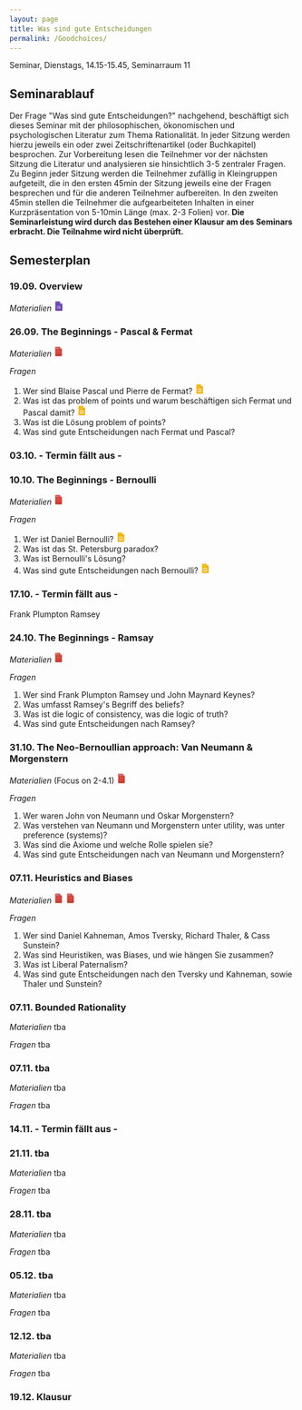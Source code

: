 ```yaml
---
layout: page
title: Was sind gute Entscheidungen
permalink: /Goodchoices/
---
```


Seminar, Dienstags, 14.15-15.45, Seminarraum 11

## Seminarablauf

Der Frage "Was sind gute Entscheidungen?" nachgehend, beschäftigt sich dieses Seminar mit der philosophischen, ökonomischen und psychologischen Literatur zum Thema Rationalität. In jeder Sitzung werden hierzu jeweils ein oder zwei Zeitschriftenartikel (oder Buchkapitel) besprochen. Zur Vorbereitung lesen die Teilnehmer vor der nächsten Sitzung die Literatur und analysieren sie hinsichtlich 3-5 zentraler Fragen. Zu Beginn jeder Sitzung werden die Teilnehmer zufällig in Kleingruppen aufgeteilt, die in den ersten 45min der Sitzung jeweils eine der Fragen besprechen und für die anderen Teilnehmer aufbereiten. In den zweiten 45min stellen die Teilnehmer die aufgearbeiteten Inhalten in einer Kurzpräsentation von 5-10min Länge (max. 2-3 Folien) vor. <b>Die Seminarleistung wird durch das Bestehen einer Klausur am des Seminars erbracht. Die Teilnahme wird nicht überprüft.</b>

## Semesterplan

### 19.09. Overview
<i>Materialien</i>
<a href="/q0_goodchoices/" ><img src="/images/GoogleForms.png" alt="GoogleIcon" height="18"/></a>

<!--- <a href="{{site.url}}/_Goodchoices/Downloads/Session I.pdf" ><img src="/images/GoogleSlides.png" alt="GoogleIcon" height="18" width = "17"/></a> --->

### 26.09.  The Beginnings - Pascal & Fermat

<i>Materialien</i>
<a href="{{site.url}}/_Goodchoices/Literature/fermatpascal.pdf" ><img src="/images/PDFIcon.png" alt="GoogleIcon" height="18" width = "17"/></a>

<i>Fragen</i>
1. Wer sind Blaise Pascal und Pierre de Fermat? <a href="{{site.url}}/_Networks/Presentations/Wer sind Pa und Fer?.pptx" ><img src="/images/GoogleSlides.png" alt="GoogleIcon" height="18" width = "17"/></a>
2. Was ist das problem of points und warum beschäftigen sich Fermat und Pascal damit? <a href="{{site.url}}/_Networks/Presentations/Problem of Points.pptx" ><img src="/images/GoogleSlides.png" alt="GoogleIcon" height="18" width = "17"/></a>
3. Was ist die Lösung problem of points?
4. Was sind gute Entscheidungen nach Fermat und Pascal?

### 03.10. - Termin fällt aus -

### 10.10. The Beginnings - Bernoulli

<i>Materialien</i>
<a href="{{site.url}}/_Goodchoices/Literature/Bernoulli_1954_Exposition of a new theory on the measurement of risk.pdf" ><img src="/images/PDFIcon.png" alt="GoogleIcon" height="18" width = "17"/></a>

<i>Fragen</i>
1. Wer ist Daniel Bernoulli? <a href="{{site.url}}/_Networks/Presentations/Wer war Daniel Bernoulli.pptx" ><img src="/images/GoogleSlides.png" alt="GoogleIcon" height="18" width = "17"/></a>
2. Was ist das St. Petersburg paradox?
3. Was ist Bernoulli's Lösung?
4. Was sind gute Entscheidungen nach Bernoulli? <a href="{{site.url}}/_Networks/Presentations/10_10_17_Bernoulli_Frage4.pptx" ><img src="/images/GoogleSlides.png" alt="GoogleIcon" height="18" width = "17"/></a>

### 17.10. - Termin fällt aus -

Frank Plumpton Ramsey

### 24.10. The Beginnings - Ramsay

<!--- also consider Jeremy Bentham 1798 --->
<!--- also consider reading Bayes original Text --->

<i>Materialien</i>
<a href="{{site.url}}/_Goodchoices/Literature/Ramsay1926Truth&Probability_short" ><img src="/images/PDFIcon.png" alt="GoogleIcon" height="18" width = "17"/></a>

<i>Fragen</i>
1. Wer sind Frank Plumpton Ramsey und John Maynard Keynes?
2. Was umfasst Ramsey's Begriff des beliefs?
3. Was ist die logic of consistency, was die logic of truth?
4. Was sind gute Entscheidungen nach Ramsey?

### 31.10. The Neo-Bernoullian approach: Van Neumann & Morgenstern

<!--- also consider Jeremy Bentham 1798 --->
<!--- also consider reading Bayes original Text --->

<i>Materialien</i> (Focus on 2-4.1)
<a href="{{site.url}}/_Goodchoices/Literature/Von NeumannMorgenstern1944TheoryOfGamesAndEconomicBehaviour1-4.pdf" ><img src="/images/PDFIcon.png" alt="GoogleIcon" height="18" width = "17"/></a>

<i>Fragen</i>
1. Wer waren John von Neumann und Oskar Morgenstern?
2. Was verstehen van Neumann und Morgenstern unter utility, was unter preference (systems)?
3. Was sind die Axiome und welche Rolle spielen sie?
4. Was sind gute Entscheidungen nach van Neumann und Morgenstern?


### 07.11. Heuristics and Biases

<i>Materialien</i> 
<a href="{{site.url}}/_Goodchoices/Literature/Tversky&Kahneman1973Heuristics&Biases.pdf" ><img src="/images/PDFIcon.png" alt="GoogleIcon" height="18" width = "17"/></a>
<a href="{{site.url}}/_Goodchoices/Literature/ThalerSunstein2003LibertarianPaternalism.pdf" ><img src="/images/PDFIcon.png" alt="GoogleIcon" height="18" width = "17"/></a>

<i>Fragen</i> 
1. Wer sind Daniel Kahneman, Amos Tversky, Richard Thaler, & Cass Sunstein?
2. Was sind Heuristiken, was Biases, und wie hängen Sie zusammen?
3. Was ist Liberal Paternalism?
4. Was sind gute Entscheidungen nach den Tversky und Kahneman, sowie Thaler und Sunstein?


### 07.11. Bounded Rationality

<i>Materialien</i> tba

<i>Fragen</i> tba

### 07.11. tba

<i>Materialien</i> tba

<i>Fragen</i> tba

### 14.11. - Termin fällt aus -

### 21.11. tba

<i>Materialien</i> tba

<i>Fragen</i> tba

### 28.11. tba

<i>Materialien</i> tba

<i>Fragen</i> tba

### 05.12. tba

<i>Materialien</i> tba

<i>Fragen</i> tba

### 12.12. tba

<i>Materialien</i> tba

<i>Fragen</i> tba

### 19.12. Klausur

<!---

read von Neumann & Morgenstern
read von Luce Raiffa


read von Neumann & Morgenstern
read von Luce Raiffa

<i>Materialien</i>
<a href="{{site.url}}/_Goodchoices/Literature/KerenTeigen2004YetAnotherLookAtTheHeuristicAndBiasesApproach.pdf" ><img src="/images/PDFIcon.png" alt="GoogleIcon" height="18" width = "17"/></a>
<a href="{{site.url}}/_Goodchoices/Literature/KahnemanTversky1979ProspectTheory.pdf" ><img src="/images/PDFIcon.png" alt="GoogleIcon" height="18" width = "17"/></a>
<a href="/q3_goodchoices/" ><img src="/images/GoogleForms.png" alt="GoogleIcon" height="18"/></a>
<a href="/r3_goodchoices/" ><img src="/images/GoogleDocs.png" alt="GoogleIcon" height="18"/></a>

read only CPT



### 24.10. Long and Short Run Decision Making

<i>Materialien</i>
<a href="{{site.url}}/_Goodchoices/Literature/Lopes1996WhenTimeIsOfTheEssence.pdf" ><img src="/images/PDFIcon.png" alt="GoogleIcon" height="18" width = "17"/></a>
<a href="{{site.url}}/_Goodchoices/Literature/HoustonEtAl2007ViolationsOfTransitivityUnderFitessMaximization.pdf" ><img src="/images/PDFIcon.png" alt="GoogleIcon" height="18" width = "17"/></a>
<a href="/q4_goodchoices/" ><img src="/images/GoogleForms.png" alt="GoogleIcon" height="18"/></a>
<a href="/r4_goodchoices/" ><img src="/images/GoogleDocs.png" alt="GoogleIcon" height="18"/></a>


### 08.11. Bounded Rationality and Coherence

<i>Materialien</i>
<a href="{{site.url}}/_Goodchoices/Literature/Simon1983ReasonInHumanAffairsChapter1.pdf" ><img src="/images/PDFIcon.png" alt="GoogleIcon" height="18" width = "17"/></a>
<a href="{{site.url}}/_Goodchoices/Literature/ArkesEtal2016HowBadIsIncoherence.pdf" ><img src="/images/PDFIcon.png" alt="GoogleIcon" height="18" width = "17"/></a>
<a href="/q5_goodchoices/" ><img src="/images/GoogleForms.png" alt="GoogleIcon" height="18"/></a>
<a href="/r5_goodchoices/" ><img src="/images/GoogleDocs.png" alt="GoogleIcon" height="18"/></a>

Arkes et al?
Simon (55) & Simon (83)

### 15.11. Less is more

<i>Materialien</i>
<a href="{{site.url}}/_Goodchoices/Literature/GigerenzerBrighton2009HomoHeuristicus.pdf" ><img src="/images/PDFIcon.png" alt="GoogleIcon" height="18" width = "17"/></a>
<a href="/q6_goodchoices/" ><img src="/images/GoogleForms.png" alt="GoogleIcon" height="18"/></a>
<a href="/r6_goodchoices/" ><img src="/images/GoogleDocs.png" alt="GoogleIcon" height="18"/></a>

Gigerenzer Topics

### 22.11. - Termin fällt aus -

### 29.11. Ecological Rationality

<i>Materialien</i>
<a href="{{site.url}}/_Goodchoices/Literature/KatsikopoulosEtAl2010TheRobustBeauty.pdf" ><img src="/images/PDFIcon.png" alt="GoogleIcon" height="18" width = "17"/></a>
<a href="{{site.url}}/_Goodchoices/Literature/Simsek2013Dominance.pdf" ><img src="/images/PDFIcon.png" alt="GoogleIcon" height="18" width = "17"/></a>
<a href="/q7_goodchoices/" ><img src="/images/GoogleForms.png" alt="GoogleIcon" height="18"/></a>
<a href="/r7_goodchoices/" ><img src="/images/GoogleDocs.png" alt="GoogleIcon" height="18"/></a>

Simsek 
Katsikopoulos et al 

### 06.12. Heuristics and Finance

<i>Materialien</i>
<a href="{{site.url}}/_Goodchoices/Literature/Haldane2012DogAndFrisbee.pdf" ><img src="/images/PDFIcon.png" alt="GoogleIcon" height="18" width = "17"/></a>
<a href="{{site.url}}/_Goodchoices/Literature/AikmanEtAl2014SimplicityVersusComplexityInFinancialRegulation.pdf" ><img src="/images/PDFIcon.png" alt="GoogleIcon" height="18" width = "17"/></a>
<a href="/q8_goodchoices/" ><img src="/images/GoogleForms.png" alt="GoogleIcon" height="18"/></a>
<a href="/r8_goodchoices/" ><img src="/images/GoogleDocs.png" alt="GoogleIcon" height="18"/></a>

AikmanEtAl
Dog and Frisbee

### 13.12. Heuristics and Medicine

<i>Materialien</i>
<a href="{{site.url}}/_Goodchoices/Literature/MarewskiGigerenzer2012Medicine.pdf" ><img src="/images/PDFIcon.png" alt="GoogleIcon" height="18" width = "17"/></a>
<a href="{{site.url}}/_Goodchoices/Literature/JennyEtAl2013SimpleRulesForDetectingDepression.pdf" ><img src="/images/PDFIcon.png" alt="GoogleIcon" height="18" width = "17"/></a>
<a href="/q9_goodchoices/" ><img src="/images/GoogleForms.png" alt="GoogleIcon" height="18"/></a>
<a href="/r9_goodchoices/" ><img src="/images/GoogleDocs.png" alt="GoogleIcon" height="18"/></a>

JennyOnDepression
Marewski 

### 20.12. Open questions

<i>Materialien</i>
<a href="/q10_goodchoices/" ><img src="/images/GoogleForms.png" alt="GoogleIcon" height="18"/></a>
<a href="/r10_goodchoices/" ><img src="/images/GoogleDocs.png" alt="GoogleIcon" height="18"/></a>

Medical Decision Analysis



<a href="{{site.url}}/_Goodchoices/Literature/HastieDawes2010Chapter11.pdf" ><img src="/images/PDFIcon.png" alt="GoogleIcon" height="18" width = "17"/></a>
<a href="/q2_goodchoices/" ><img src="/images/GoogleForms.png" alt="GoogleIcon" height="18"/></a>
<a href="/r2_goodchoices/" ><img src="/images/GoogleDocs.png" alt="GoogleIcon" height="18"/></a>
<a href="{{site.url}}/_Goodchoices/Downloads/Session III.pdf" ><img src="/images/GoogleSlides.png" alt="GoogleIcon" height="18" width = "17"/></a>

--->
